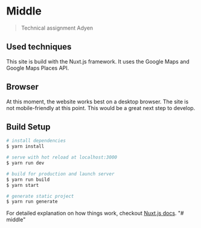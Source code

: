 # Middle

> Technical assignment Adyen

## Used techniques
This site is build with the Nuxt.js framework. It uses the Google Maps and Google Maps Places API. 

## Browser
At this moment, the website works best on a desktop browser. The site is not mobile-friendly at this point. This would be a great next step to develop.

## Build Setup

``` bash
# install dependencies
$ yarn install

# serve with hot reload at localhost:3000
$ yarn run dev

# build for production and launch server
$ yarn run build
$ yarn start

# generate static project
$ yarn run generate
```

For detailed explanation on how things work, checkout [Nuxt.js docs](https://nuxtjs.org).
"# middle" 
